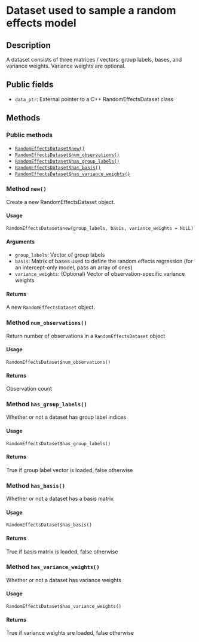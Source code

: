 # Dataset used to sample a random effects model

## Description

A dataset consists of three matrices / vectors: group labels,
bases, and variance weights. Variance weights are optional.

## Public fields

* `data_ptr`: External pointer to a C++ RandomEffectsDataset class

## Methods

### Public methods

* [`RandomEffectsDataset$new()`](#method-RandomEffectsDataset-new)
* [`RandomEffectsDataset$num_observations()`](#method-RandomEffectsDataset-num_observations)
* [`RandomEffectsDataset$has_group_labels()`](#method-RandomEffectsDataset-has_group_labels)
* [`RandomEffectsDataset$has_basis()`](#method-RandomEffectsDataset-has_basis)
* [`RandomEffectsDataset$has_variance_weights()`](#method-RandomEffectsDataset-has_variance_weights)

### Method `new()`

Create a new RandomEffectsDataset object.

#### Usage

```
RandomEffectsDataset$new(group_labels, basis, variance_weights = NULL)
```

#### Arguments

* `group_labels`: Vector of group labels
* `basis`: Matrix of bases used to define the random effects regression (for an intercept-only model, pass an array of ones)
* `variance_weights`: (Optional) Vector of observation-specific variance weights

#### Returns

A new `RandomEffectsDataset` object.

### Method `num_observations()`

Return number of observations in a `RandomEffectsDataset` object

#### Usage

```
RandomEffectsDataset$num_observations()
```

#### Returns

Observation count

### Method `has_group_labels()`

Whether or not a dataset has group label indices

#### Usage

```
RandomEffectsDataset$has_group_labels()
```

#### Returns

True if group label vector is loaded, false otherwise

### Method `has_basis()`

Whether or not a dataset has a basis matrix

#### Usage

```
RandomEffectsDataset$has_basis()
```

#### Returns

True if basis matrix is loaded, false otherwise

### Method `has_variance_weights()`

Whether or not a dataset has variance weights

#### Usage

```
RandomEffectsDataset$has_variance_weights()
```

#### Returns

True if variance weights are loaded, false otherwise

